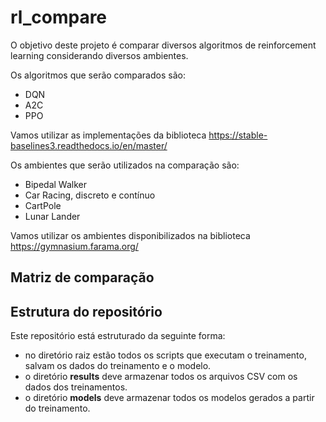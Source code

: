 # rl_compare

O objetivo deste projeto é comparar diversos algoritmos de reinforcement learning considerando diversos ambientes.

Os algoritmos que serão comparados são: 
* DQN
* A2C
* PPO

Vamos utilizar as implementações da biblioteca https://stable-baselines3.readthedocs.io/en/master/

Os ambientes que serão utilizados na comparação são: 
* Bipedal Walker
* Car Racing, discreto e contínuo
* CartPole
* Lunar Lander

Vamos utilizar os ambientes disponibilizados na biblioteca https://gymnasium.farama.org/

## Matriz de comparação



## Estrutura do repositório

Este repositório está estruturado da seguinte forma: 
* no diretório raiz estão todos os scripts que executam o treinamento, salvam os dados do treinamento e o modelo.
* o diretório **results** deve armazenar todos os arquivos CSV com os dados dos treinamentos.
* o diretório **models** deve armazenar todos os modelos gerados a partir do treinamento. 
